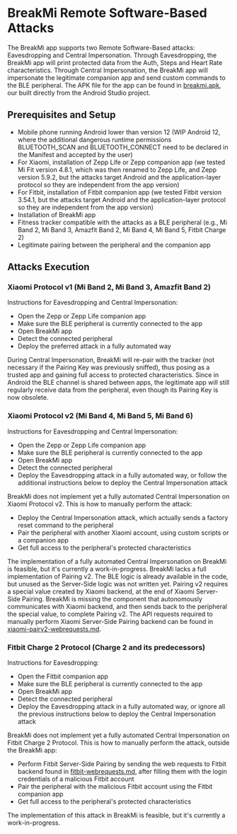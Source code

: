 # BreakMi Remote Software-Based Attacks

The BreakMi app supports two Remote Software-Based attacks: Eavesdropping and Central Impersonation.
Through Eavesdropping, the BreakMi app will print protected data from the Auth, Steps and Heart Rate characteristics.
Through Central Impersonation, the BreakMi app will impersonate the legitimate companion app and send custom commands to the BLE peripheral.
The APK file for the app can be found in [breakmi.apk](https://github.com/Skiti/BreakMi/blob/main/breakmi-app/breakmi.apk), our built directly from the Android Studio project.

## Prerequisites and Setup

* Mobile phone running Android lower than version 12 (WIP Android 12, where the additional dangerous runtime permissions BLUETOOTH\_SCAN and BLUETOOTH\_CONNECT need to be declared in the Manifest and accepted by the user)
* For Xiaomi, installation of Zepp Life or Zepp companion app (we tested Mi Fit version 4.8.1, which was then renamed to Zepp Life, and Zepp version 5.9.2, but the attacks target Android and the application-layer protocol so they are independent from the app version)
* For Fitbit, installation of Fitbit companion app (we tested Fitbit version 3.54.1, but the attacks target Android and the application-layer protocol so they are independent from the app version)
* Installation of BreakMi app
* Fitness tracker compatible with the attacks as a BLE peripheral (e.g., Mi Band 2, Mi Band 3, Amazfit Band 2, Mi Band 4, Mi Band 5, Fitbit Charge 2)
* Legitimate pairing between the peripheral and the companion app

## Attacks Execution

### Xiaomi Protocol v1 (Mi Band 2, Mi Band 3, Amazfit Band 2)

Instructions for Eavesdropping and Central Impersonation:
* Open the Zepp or Zepp Life companion app
* Make sure the BLE peripheral is currently connected to the app
* Open BreakMi app
* Detect the connected peripheral
* Deploy the preferred attack in a fully automated way

During Central Impersonation, BreakMi will re-pair with the tracker (not necessary if the Pairing Key was previously sniffed), thus posing as a trusted app and gaining full access to protected characteristics. Since in Android the BLE channel is shared between apps, the legitimate app will still regularly receive data from the peripheral, even though its Pairing Key is now obsolete.

### Xiaomi Protocol v2 (Mi Band 4, Mi Band 5, Mi Band 6)

Instructions for Eavesdropping and Central Impersonation:
* Open the Zepp or Zepp Life companion app
* Make sure the BLE peripheral is currently connected to the app
* Open BreakMi app
* Detect the connected peripheral
* Deploy the Eavesdropping attack in a fully automated way, or follow the additional instructions below to deploy the Central Impersonation attack

BreakMi does not implement yet a fully automated Central Impersonation on Xiaomi Protocol v2. This is how to manually perform the attack:
* Deploy the Central Impersonation attack, which actually sends a factory reset command to the peripheral
* Pair the peripheral with another Xiaomi account, using custom scripts or a companion app
* Get full access to the peripheral's protected characteristics

The implementation of a fully automated Central Impersonation on BreakMi is feasible, but it's currently a work-in-progress.
BreakMi lacks a full implementation of Pairing v2. The BLE logic is already available in the code, but unused as the Server-Side logic was not written yet.
Pairing v2 requires a special value created by Xiaomi backend, at the end of Xiaomi Server-Side Pairing. BreakMi is missing the component that autonomously communicates with Xiaomi backend, and then sends back to the peripheral the special value, to complete Pairing v2.
The API requests required to manually perform Xiaomi Server-Side Pairing backend can be found in [xiaomi-pairv2-webrequests.md](https://github.com/Skiti/BreakMi/blob/main/breakmi-app/xiaomi-pairv2-webrequests.md).

### Fitbit Charge 2 Protocol (Charge 2 and its predecessors)

Instructions for Eavesdropping:
* Open the Fitbit companion app
* Make sure the BLE peripheral is currently connected to the app
* Open BreakMi app
* Detect the connected peripheral
* Deploy the Eavesdropping attack in a fully automated way, or ignore all the previous instructions below to deploy the Central Impersonation attack

BreakMi does not implement yet a fully automated Central Impersonation on Fitbit Charge 2 Protocol. This is how to manually perform the attack, outside the BreakMi app:
* Perform Fitbit Server-Side Pairing by sending the web requests to Fitbit backend found in [fitbit-webrequests.md](https://github.com/Skiti/BreakMi/blob/main/breakmi-app/fitbit-webrequests.md), after filling them with the login credentials of a malicious Fitbit account
* Pair the peripheral with the malicious Fitbit account using the Fitbit companion app
* Get full access to the peripheral's protected characteristics

The implementation of this attack in BreakMi is feasible, but it's currently a work-in-progress.
